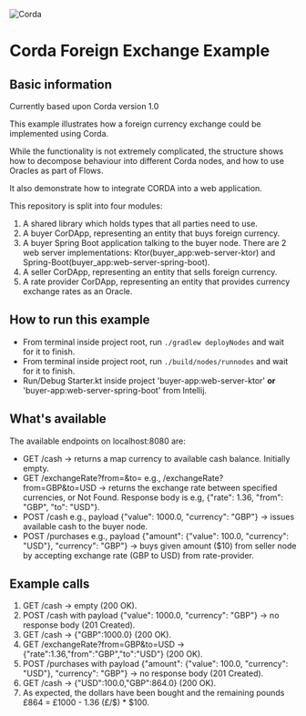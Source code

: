 ![Corda](https://www.corda.net/wp-content/uploads/2016/11/fg005_corda_b.png)

# Corda Foreign Exchange Example

## Basic information

Currently based upon Corda version 1.0

This example illustrates how a foreign currency exchange could be implemented using Corda.

While the functionality is not extremely complicated, the structure shows how to decompose behaviour into different Corda nodes, 
and how to use Oracles as part of Flows.

It also demonstrate how to integrate CORDA into a web application.

This repository is split into four modules:

1. A shared library which holds types that all parties need to use.
2. A buyer CorDApp, representing an entity that buys foreign currency.
3. A buyer Spring Boot application talking to the buyer node. There are 2 web server implementations: Ktor(buyer_app:web-server-ktor) and Spring-Boot(buyer_app:web-server-spring-boot).
4. A seller CorDApp, representing an entity that sells foreign currency.
5. A rate provider CorDApp, representing an entity that provides currency exchange rates as an Oracle.

## How to run this example

- From terminal inside project root, run `./gradlew deployNodes` and wait for it to finish.
- From terminal inside project root, run `./build/nodes/runnodes` and wait for it to finish.
- Run/Debug Starter.kt inside project 'buyer-app:web-server-ktor' **or** 'buyer-app:web-server-spring-boot' from Intellij.

## What's available

The available endpoints on localhost:8080 are:

- GET /cash -> returns a map currency to available cash balance. Initially empty.
- GET /exchangeRate?from=<fromCurrencyCode>&to=<toCurrencyCode> e.g., /exchangeRate?from=GBP&to=USD -> returns the exchange rate between specified currencies, or Not Found. Response body is e.g, {"rate": 1.36, "from": "GBP", "to": "USD"}.
- POST /cash e.g., payload {"value": 1000.0, "currency": "GBP"} -> issues available cash to the buyer node.
- POST /purchases e.g., payload {"amount": {"value": 100.0, "currency": "USD"}, "currency": "GBP"} -> buys given amount ($10) from seller node by accepting exchange rate (GBP to USD) from rate-provider.

## Example calls

1. GET /cash -> empty (200 OK).
2. POST /cash with payload {"value": 1000.0, "currency": "GBP"} -> no response body (201 Created).
3. GET /cash -> {"GBP":1000.0} (200 OK).
4. GET /exchangeRate?from=GBP&to=USD -> {"rate":1.36,"from":"GBP","to":"USD"} (200 OK).
5. POST /purchases with payload {"amount": {"value": 100.0, "currency": "USD"}, "currency": "GBP"} -> no response body (201 Created).
6. GET /cash -> {"USD":100.0,"GBP":864.0} (200 OK).
7. As expected, the dollars have been bought and the remaining pounds £864 = £1000 - 1.36 (£/$) * $100.